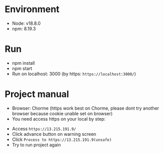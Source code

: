 # Environment
 - Node: v18.8.0
 - npm: 8.19.3
 
# Run
 - npm install
 - npm start
 - Run on localhost: 3000 (by https: `https://localhost:3000/`)
 
# Project manual
 - Browser: Chorme (https work best on Chorme, please dont try another browser because cookie unable set on browser)
 - You need access https on your local by step:
  + Access `https://13.215.191.9/`
  + Click advance button on warning screen
  + Click `Process to https://13.215.191.9(unsafe)`
  + Try to run project again

